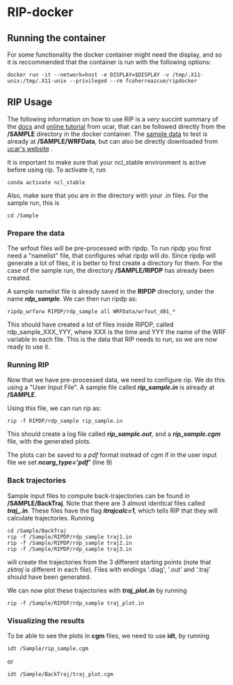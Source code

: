 # RIP-docker

## Running the container
For some functionality the docker container might need the display, and so it is reccommended that the container is run with the following options:
```
docker run -it --network=host -e DISPLAY=$DISPLAY -v /tmp/.X11-unix:/tmp/.X11-unix --privileged --rm fcoherreazcue/ripdocker
```

## RIP Usage
The following information on how to use RIP is a *very* succint summary of the 
[docs](https://www2.mmm.ucar.edu/wrf/users/docs/ripug.htm) 
and 
[online tutorial](https://www2.mmm.ucar.edu/wrf/OnLineTutorial/Graphics/RIP4/index.php) 
from ucar, that can be followed directly from the **/SAMPLE** directory in the docker container. The 
[sample data](https://www2.mmm.ucar.edu/wrf/OnLineTutorial/CASES/SingleDomain/wrf.php) 
to test is already at **/SAMPLE/WRFData**, but can also be directly downloaded from 
[ucar's website](https://www2.mmm.ucar.edu/wrf/TUTORIAL_DATA/single_domain/wrfout_d01.tar.gz)
.

It is important to make sure that your ncl_stable environment is active before using rip. To activate it, run
```
conda activate ncl_stable
```
Also, make sure that you are in the directory with your .in files. For the sample run, this is
```
cd /Sample
```

### Prepare the data
The wrfout files will be pre-processed with ripdp. 
To run ripdp you first need a "namelist" file, that configures what ripdp will do.
Since ripdp will generate a lot of files, it is better to first create a directory for them.
For the case of the sample run, the directory **/SAMPLE/RIPDP** has already been created.

A sample namelist file is already saved in the **RIPDP** directory, under the name ***rdp_sample***.
We can then run ripdp as:

```
ripdp_wrfarw RIPDP/rdp_sample all WRFData/wrfout_d01_*
```

This should have created a lot of files inside RIPDP, called rdp_sample_XXX_YYY, where XXX is the time and YYY the name of the WRF variable in each file. 
This is the data that RIP needs to run, so we are now ready to use it.

### Running RIP
Now that we have pre-processed data, we need to configure rip. 
We do this using a "User Input File". A sample file called ***rip_sample.in*** is already at **/SAMPLE**.

Using this file, we can run rip as:
```
rip -f RIPDP/rdp_sample rip_sample.in
```

This should create a log file called ***rip_sample.out***, and a ***rip_sample.cgm*** file, with the generated plots.

The plots can be saved to a *pdf* format instead of *cgm* if in the user input file we set ***ncarg_type='pdf'*** (line 9)

### Back trajectories
Sample input files to compute back-trajectories can be found in **/SAMPLE/BackTraj**.
Note that there are 3 almost identical files called ***traj_.in***. These files have the flag ***itrajcalc=1***, which tells RIP that they will calculate trajectories. Running
```
cd /Sample/BackTraj
rip -f /Sample/RIPDP/rdp_sample traj1.in
rip -f /Sample/RIPDP/rdp_sample traj2.in
rip -f /Sample/RIPDP/rdp_sample traj3.in
```
will create the trajectories from the 3 different starting points (note that *zktraj* is different in each file). Files with endings '.diag', '.out' and '.traj' should have been generated.

We can now plot these trajectories with ***traj_plot.in*** by running
```
rip -f /Sample/RIPDP/rdp_sample traj_plot.in
```

### Visualizing the results

To be able to see the plots in **cgm** files, we need to use **idt**, by running
```
idt /Sample/rip_sample.cgm
```
or
```
idt /Sample/BackTraj/traj_plot.cgm
```
